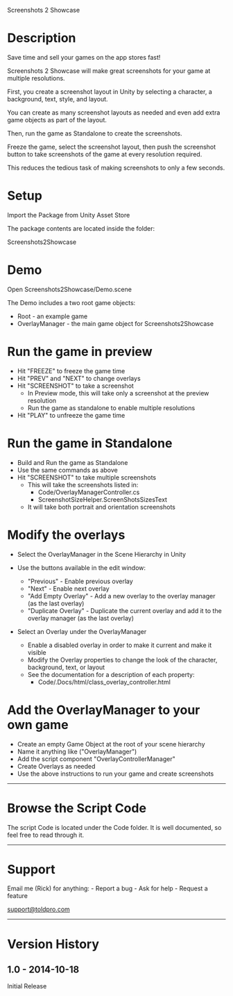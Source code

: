 Screenshots 2 Showcase


# Description

Save time and sell your games on the app stores fast!

Screenshots 2 Showcase will make great screenshots for your game at multiple resolutions.

First, you create a screenshot layout in Unity by selecting a character, a background, text, style, and layout.

You can create as many screenshot layouts as needed and even add extra game objects as part of the layout.

Then, run the game as Standalone to create the screenshots.

Freeze the game, select the screenshot layout, then push the screenshot button to take screenshots of the game at every resolution required.


This reduces the tedious task of making screenshots to only a few seconds.



# Setup

Import the Package from Unity Asset Store

The package contents are located inside the folder:

Screenshots2Showcase

# Demo

Open Screenshots2Showcase/Demo.scene

The Demo includes a two root game objects:

- Root - an example game
- OverlayManager - the main game object for Screenshots2Showcase

# Run the game in preview

- Hit "FREEZE" to freeze the game time
- Hit "PREV" and "NEXT" to change overlays
- Hit "SCREENSHOT" to take a screenshot 
	- In Preview mode, this will take only a screenshot at the preview resolution
	- Run the game as standalone to enable multiple resolutions
- Hit "PLAY" to unfreeze the game time 

# Run the game in Standalone

- Build and Run the game as Standalone
- Use the same commands as above
- Hit "SCREENSHOT" to take multiple screenshots
	- This will take the screenshots listed in:
		- Code/OverlayManagerController.cs
		- ScreenshotSizeHelper.ScreenShotsSizesText
	- It will take both portrait and orientation screenshots

# Modify the overlays

- Select the OverlayManager in the Scene Hierarchy in Unity
- Use the buttons available in the edit window:
	- "Previous" - Enable previous overlay
	- "Next" - Enable next overlay
	- "Add Empty Overlay" - Add a new overlay to the overlay manager (as the last overlay)
	- "Duplicate Overlay" - Duplicate the current overlay and add it to the overlay manager (as the last overlay)

- Select an Overlay under the OverlayManager
	- Enable a disabled overlay in order to make it current and make it visible
	- Modify the Overlay properties to change the look of the character, background, text, or layout
	- See the documentation for a description of each property:
		- Code/.Docs/html/class_overlay_controller.html

# Add the OverlayManager to your own game

- Create an empty Game Object at the root of your scene hierarchy
- Name it anything like ("OverlayManager")
- Add the script component "OverlayControllerManager"
- Create Overlays as needed
- Use the above instructions to run your game and create screenshots


---

# Browse the Script Code

The script Code is located under the Code folder. It is well documented, so feel free to read through it.

---

# Support

Email me (Rick) for anything:
	- Report a bug
	- Ask for help
	- Request a feature

support@toldpro.com


---

# Version History

## 1.0 - 2014-10-18

Initial Release